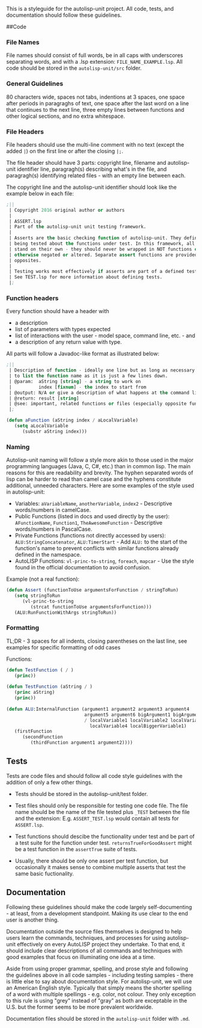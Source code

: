 This is a styleguide for the autolisp-unit project. All code, tests, and 
documentation should follow these guidelines.

##Code

### File Names

File names should consist of full words, be in all caps with underscores 
separating words, and with a .lsp extension: `FILE_NAME_EXAMPLE.lsp`. All 
code should be stored in the `autolisp-unit/src` folder.


### General Guidelines

80 characters wide, spaces not tabs, indentions at 3 spaces, one space after 
periods in paragraghs of text, one space after the last word on a line that 
continues to the next line, three empty lines between functions and other 
logical sections, and no extra whitespace.


### File Headers

File headers should use the multi-line comment with no text (except the added 
`|`) on the first line or after the closing `|;`.

The file header should have 3 parts: copyright line, filename and autolisp-unit 
identifier line, paragragh(s) describing what's in the file, and paragragh(s) 
identifying related files - with an empty line between each.

The copyright line and the autolisp-unit identifier should look like the example 
below in each file:
```lisp
;||
 | Copyright 2016 original author or authors
 |
 | ASSERT.lsp
 | Part of the autolisp-unit unit testing framework.
 |
 | Asserts are the basic checking function of autolisp-unit. They define what is
 | being tested about the functions under test. In this framework, all asserts
 | stand on their own - they should never be wrapped in NOT functions or 
 | otherwise negated or altered. Separate assert functions are provided for all
 | opposites.
 |
 | Testing works most effectively if asserts are part of a defined test.
 | See TEST.lsp for more information about defining tests.
 |;
``` 

### Function headers
 
Every function should have a header with 
- a description
- list of parameters with types expected
- list of interactions with the user - model space, command line, etc. - and
- a description of any return value with type.

All parts will follow a Javadoc-like format as illustrated below: 
```lisp
;||
 | Description of function - ideally one line but as long as necessary. No need 
 | to list the function name as it is just a few lines down.
 | @param:  aString [string] - a string to work on
 |          index [fixnum] - the index to start from
 | @output: N/A or give a description of what happens at the command line, etc.
 | @return: result [string]
 | @see: important, related functions or files (especially opposite functions)
 |;

(defun aFunction (aString index / aLocalVariable)
   (setq aLocalVariable
      (substr aString index)))
```   

### Naming

Autolisp-unit naming will follow a style more akin to those used in the major 
programming languages (Java, C, C#, etc.) than in common lisp. The main reasons 
for this are readability and brevity. The hyphen separated words of lisp can be 
harder to read than camel case and the hyphens constitute additional, unneeded 
characters. Here are some examples of the style used in autolisp-unit:

- Variables: `aVariableName`, `anotherVariable`, `index2` - Descriptive words/numbers 
in camelCase.
- Public Functions (listed in docs and used directly by the user): 
`AFunctionName`, `Function1`, `TheAwesomeFunction` - Descriptive words/numbers in 
PascalCase. 
- Private Functions (functions not directly accessed by users): 
`ALU:StringConcatenator`, `ALU:TimerStart` - Add `ALU:` to the start of the 
function's name to prevent conflicts with similar functions already defined in 
the namespace.
- AutoLISP Functions: `vl-princ-to-string`, `foreach`, `mapcar` - Use the style found in the official documentation to avoid confusion.

Example (not a real function):
```lisp
(defun Assert (functionToUse argumentsForFunction / stringToRun)
   (setq stringToRun
      (vl-princ-to-string
         (strcat functionToUse argumentsForFunction)))
   (ALU:RunFunctionWithArgs stringToRun))
```

### Formatting

TL;DR - 3 spaces for all indents, closing parentheses on the last line, see 
examples for specific formatting of odd cases

Functions:
```lisp
(defun TestFunction ( / )
   (princ))
   
(defun TestFunction (aString / )
   (princ aString)
   (princ))
   
(defun ALU:InternalFunction (argument1 argument2 argument3 argument4 
                             argument5 argument6 bigArgument1 bigArgument2 
                             / localVariable1 localVariable2 localVariable3 
                               localVariable4 localBiggerVariable1)
   (firstFunction
      (secondFunction
         (thirdFunction argument1 argument2))))
```

## Tests

Tests are code files and should follow all code style guidelines with the 
addition of only a few other things.

- Tests should be stored in the autolisp-unit/test folder.

- Test files should only be responsible for testing one code file. The 
file name should be the name of the file tested plus `_TEST` between the file 
and the extension: E.g. `ASSERT_TEST.lsp` would contain all tests for `ASSERT.lsp`.

- Test functions should descibe the functionality under test and be part of a
test suite for the function under test. `returnsTrueForGoodAssert` might be a 
test function in the `assertTrue` suite of tests.

- Usually, there should be only one assert per test function, but occasionally it 
makes sense to combine multiple asserts that test the same basic fuctionality.


## Documentation

Following these guidelines should make the code largely self-documenting - at 
least, from a development standpoint. Making its use clear to the end user is 
another thing.

Documentation outside the source files themselves is designed to help users 
learn the commands, techniques, and processes for using autolisp-unit 
effectively on every AutoLISP project they undertake. To that end, it should 
include clear descriptions of all commands and techniques with good 
examples that focus on illuminating one idea at a time.

Aside from using proper grammar, spelling, and prose style and following the 
guidelines above in all code samples - including testing samples - there is 
little else to say about documentation style. For autolisp-unit, we will use 
an American English style. Typically that simply means the shorter spelling 
of a word with multiple spellings - e.g. color, not colour. They only 
exception to this rule is using "grey" instead of "gray" as both are 
exceptable in the U.S. but the former seems to be more prevalent worldwide.

Documentation files should be stored in the `autolisp-unit` folder with `.md`.
